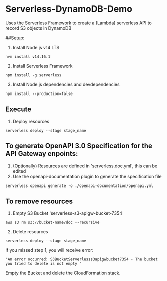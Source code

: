 # Serverless-DynamoDB-Demo
Uses the Serverless Framework to create a (Lambda) serverless API to record S3 objects in DynamoDB

##Setup:

1) Install Node.js v14 LTS
```console
nvm install v14.16.1
```

2) Install Serverless Framework
```console
npm install -g serverless
```

3) Install Node.js dependencies and devdependencies
```console
npm install --production=false
```

## Execute

1) Deploy resources
```console
serverless deploy --stage stage_name
```

## To generate OpenAPI 3.0 Specification for the API Gateway enpoints:

1) (Optionally) Resources are defined in 'serverless.doc.yml', this can be edited
2) Use the openapi-documentation plugin to generate the specification file
```console
serverless openapi generate -o ./openapi-documentation/openapi.yml
```

## To remove resources

1) Empty S3 Bucket 'serverless-s3-apigw-bucket-7354
```console
aws s3 rm s3://bucket-name/doc --recursive
```

2) Delete resources
```console
serverless deploy --stage stage_name
```

  If you missed step 1, you will receive error:
  
    "An error occurred: S3BucketServerlesss3apigwbucket7354 - The bucket you tried to delete is not empty "
  
  Empty the Bucket and delete the CloudFormation stack.